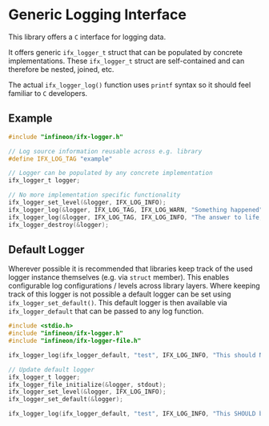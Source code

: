 # Generic Logging Interface

This library offers a `C` interface for logging data.

It offers generic `ifx_logger_t` struct that can be populated by concrete implementations. These `ifx_logger_t` struct are self-contained and can therefore be nested, joined, etc.

The actual `ifx_logger_log()` function uses `printf` syntax so it should feel familiar to `C` developers.

## Example

```c
#include "infineon/ifx-logger.h"

// Log source information reusable across e.g. library
#define IFX_LOG_TAG "example"

// Logger can be populated by any concrete implementation
ifx_logger_t logger;

// No more implementation specific functionality
ifx_logger_set_level(&logger, IFX_LOG_INFO);
ifx_logger_log(&logger, IFX_LOG_TAG, IFX_LOG_WARN, "Something happened");
ifx_logger_log(&logger, IFX_LOG_TAG, IFX_LOG_INFO, "The answer to life, the universe, and everything is: %d", 42);
ifx_logger_destroy(&logger);
```

## Default Logger

Wherever possible it is recommended that libraries keep track of the used logger instance themselves (e.g. via `struct` member). This enables configurable log configurations / levels across library layers. Where keeping track of this logger is not possible a default logger can be set using `ifx_logger_set_default()`. This default logger is then available via `ifx_logger_default` that can be passed to any log function.

```c
#include <stdio.h>
#include "infineon/ifx-logger.h"
#include "infineon/ifx-logger-file.h"

ifx_logger_log(ifx_logger_default, "test", IFX_LOG_INFO, "This should NOT be logged");

// Update default logger
ifx_logger_t logger;
ifx_logger_file_initialize(&logger, stdout);
ifx_logger_set_level(&logger, IFX_LOG_INFO);
ifx_logger_set_default(&logger);

ifx_logger_log(ifx_logger_default, "test", IFX_LOG_INFO, "This SHOULD be logged");
```
